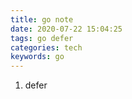 ```yaml
---
title: go note
date: 2020-07-22 15:04:25
tags: go defer
categories: tech
keywords: go
---
```


1. defer
